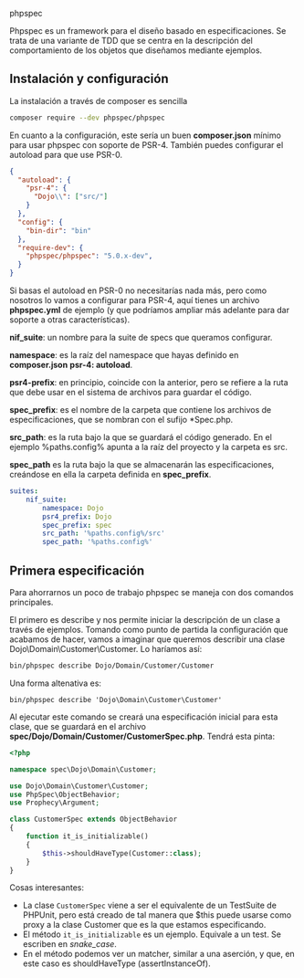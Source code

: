 phpspec

Phpspec es un framework para el diseño basado en especificaciones. Se trata de una variante de TDD que se centra en la descripción del comportamiento de los objetos que diseñamos mediante ejemplos.

## Instalación y configuración

La instalación a través de composer es sencilla

```bash
composer require --dev phpspec/phpspec
```

En cuanto a la configuración, este sería un buen **composer.json** mínimo para usar phpspec con soporte de PSR-4. También puedes configurar el autoload para que use PSR-0.

```json
{
  "autoload": {
    "psr-4": {
      "Dojo\\": ["src/"]
    }
  },
  "config": {
    "bin-dir": "bin"
  },
  "require-dev": {
    "phpspec/phpspec": "5.0.x-dev",
  }
}
```

Si basas el autoload en PSR-0 no necesitarías nada más, pero como nosotros lo vamos a configurar para PSR-4, aquí tienes un archivo **phpspec.yml** de ejemplo (y que podríamos ampliar más adelante para dar soporte a otras características).

**nif_suite**: un nombre para la suite de specs que queramos configurar.

**namespace**: es la raíz del namespace que hayas definido en **composer.json** **psr-4: autoload**.

**psr4-prefix**: en principio, coincide con la anterior, pero se refiere a la ruta que debe usar en el sistema de archivos para guardar el código.

**spec_prefix**: es el nombre de la carpeta que contiene los archivos de especificaciones, que se nombran con el sufijo *Spec.php.

**src_path**: es la ruta bajo la que se guardará el código generado. En el ejemplo %paths.config% apunta a la raíz del proyecto y la carpeta es src.

**spec_path** es la ruta bajo la que se almacenarán las especificaciones, creándose en ella la carpeta definida en **spec_prefix**.

```yaml
suites:
    nif_suite:
        namespace: Dojo
        psr4_prefix: Dojo
        spec_prefix: spec
        src_path: '%paths.config%/src'
        spec_path: '%paths.config%'
```
## Primera especificación

Para ahorrarnos un poco de trabajo phpspec se maneja con dos comandos principales.

El primero es describe y nos permite iniciar la descripción de un clase a través de ejemplos. Tomando como punto de partida la configuración que acabamos de hacer, vamos a imaginar que queremos describir una clase Dojo\Domain\Customer\Customer. Lo haríamos así:

```bash
bin/phpspec describe Dojo/Domain/Customer/Customer
```

Una forma altenativa es:

```phpspec
bin/phpspec describe 'Dojo\Domain\Customer\Customer'
```

Al ejecutar este comando se creará una especificación inicial para esta clase, que se guardará en el archivo **spec/Dojo/Domain/Customer/CustomerSpec.php**. Tendrá esta pinta:

```php
<?php

namespace spec\Dojo\Domain\Customer;

use Dojo\Domain\Customer\Customer;
use PhpSpec\ObjectBehavior;
use Prophecy\Argument;

class CustomerSpec extends ObjectBehavior
{
    function it_is_initializable()
    {
        $this->shouldHaveType(Customer::class);
    }
}
```

Cosas interesantes:

+ La clase `CustomerSpec` viene a ser el equivalente de un TestSuite de PHPUnit, pero está creado de tal manera que $this puede usarse como proxy a la clase Customer que es la que estamos especificando.
+ El método `it_is_initializable` es un ejemplo. Equivale a un test. Se escriben en *snake_case*.
+ En el método podemos ver un matcher, similar a una aserción, y que, en este caso es shouldHaveType (assertInstanceOf).


